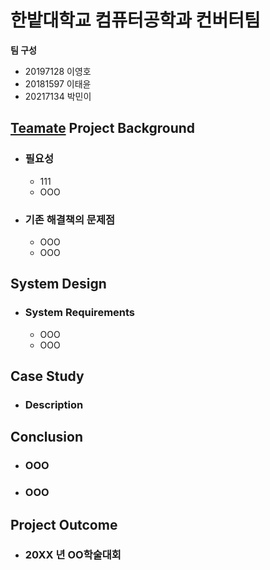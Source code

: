 # 한밭대학교 컴퓨터공학과  컨버터팀

**팀 구성**
- 20197128 이영호 
- 20181597 이태윤
- 20217134 박민이

## <u>Teamate</u> Project Background
- ### 필요성
  - 111
  - OOO
- ### 기존 해결책의 문제점
  - OOO
  - OOO
  
## System Design
  - ### System Requirements
    - OOO
    - OOO
    
## Case Study
  - ### Description
  
  
## Conclusion
  - ### OOO
  - ### OOO
  
## Project Outcome
- ### 20XX 년 OO학술대회 
